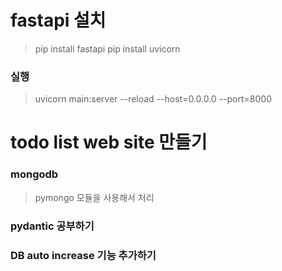 # fastapi 설치

> pip install fastapi
> pip install uvicorn

### 실행
>uvicorn main:server --reload --host=0.0.0.0 --port=8000
#
# todo list web site 만들기

### mongodb
> pymongo 모듈을 사용해서 처리


### pydantic 공부하기

### DB auto increase 기능 추가하기

